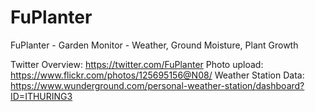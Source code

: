 # FuPlanter
FuPlanter - Garden Monitor - Weather, Ground Moisture, Plant Growth

Twitter Overview: https://twitter.com/FuPlanter
Photo upload: https://www.flickr.com/photos/125695156@N08/
Weather Station Data: https://www.wunderground.com/personal-weather-station/dashboard?ID=ITHURING3
